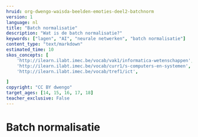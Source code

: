```yaml
---
hruid: org-dwengo-waisda-beelden-emoties-deel2-batchnorm
version: 1
language: nl
title: "Batch normalisatie"
description: "Wat is de batch normalisatie?"
keywords: ["lagen", "AI", "neurale netwerken", "batch normalisatie"]
content_type: "text/markdown"
estimated_time: 10
skos_concepts: [
    'http://ilearn.ilabt.imec.be/vocab/vak1/informatica-wetenschappen', 
    'http://ilearn.ilabt.imec.be/vocab/curr1/s-computers-en-systemen',
    'http://ilearn.ilabt.imec.be/vocab/tref1/ict',

]
copyright: "CC BY dwengo"
target_ages: [14, 15, 16, 17, 18]
teacher_exclusive: False
---
```


# Batch normalisatie